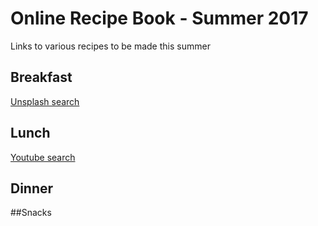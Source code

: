 # Online Recipe Book - Summer 2017

Links to various recipes to be made this summer

## Breakfast

[Unsplash search](https://unsplash-nkokino.now.sh/)

## Lunch

[Youtube search](https://youtube-nkokino.now.sh/)

## Dinner


##Snacks

